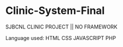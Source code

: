 # Clinic-System-Final

SJBCNL CLINIC PROJECT || NO FRAMEWORK

Language used:
HTML
CSS
JAVASCRIPT
PHP
